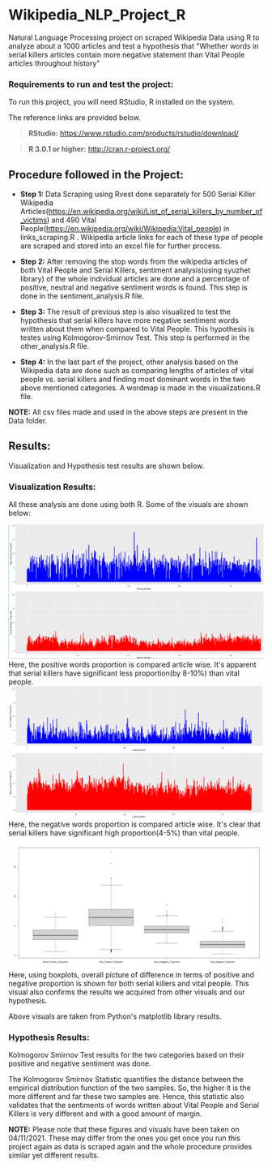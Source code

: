# Wikipedia_NLP_Project_R
Natural Language Processing project on scraped Wikipedia Data using R to analyze about a 1000 articles and test a hypothesis that "Whether words in serial killers articles contain more negative statement than Vital People articles throughout history" 

### Requirements to run and test the project:

To run this project, you will need RStudio, R  installed on the system. 

The reference links are provided below.

> **RStudio:**
  https://www.rstudio.com/products/rstudio/download/

> **R 3.0.1 or higher:**
  http://cran.r-project.org/
	
## Procedure followed in the Project:

   * **Step 1:**
   Data Scraping using Rvest done separately for 500 Serial Killer Wikipedia Articles(https://en.wikipedia.org/wiki/List_of_serial_killers_by_number_of_victims) and 490 Vital People(https://en.wikipedia.org/wiki/Wikipedia:Vital_people) in links_scraping.R . Wikipedia article links for each of these type of people are scraped and stored into an excel file for further process. 
   
   * **Step 2:**
   After removing the stop words from the wikipedia articles of both Vital People and Serial Killers, sentiment analysis(using syuzhet library) of the whole individual articles are done and a percentage of positive, neutral and negative sentiment words is found. This step is done in the sentiment_analysis.R file. 
   
   * **Step 3:**
   The result of previous step is also visualized to test the hypothesis that serial killers have more negative sentiment words written about them when compared to Vital People. This hypothesis is testes using Kolmogorov-Smirnov Test. This step is performed in the other_analysis.R file. 
  
   * **Step 4:**
   In the last part of the project, other analysis based on the Wikipedia data are done such as comparing lengths of articles of vital people vs. serial killers and finding most dominant words in the two above mentioned categories. A wordmap is made in the visualizations.R file.  

  **NOTE:** 
All csv files made and used in the above steps are present in the Data folder.

## Results:

Visualization and Hypothesis test results are shown below. 

### Visualization Results: 

All these analysis are done using both R. Some of the visuals are shown below: 

<img src="Results/R_INSIGHt_2.PNG"> 
Here, the positive words proportion is compared article wise. It's apparent that serial killers have significant less proportion(by 8-10%) than vital people. 
<img src="Results/R_insight_1.PNG">
Here, the negative words proportion is compared article wise. It's clear that serial killers have significant high proportion(4-5%) than vital people. 
<img src="Results/R_insight_3.PNG">
Here, using boxplots, overall picture of difference in terms of positive and negative proportion is shown for both serial killers and vital people. This visual also confirms the results we acquired from other visuals and our hypothesis.

Above visuals are taken from Python's matplotlib library results. 

### Hypothesis Results:

Kolmogorov Smirnov Test results for the two categories based on their positive and negative sentiment was done. 

The Kolmogorov Smirnov Statistic quantifies the distance between the empirical distribution function of the two samples. So, the higher it is the more different and far these two samples are. Hence, this statistic also validates that the sentiments of words written about Vital People and Serial Killers is very different and with a good amount of margin.  


  **NOTE:** 
Please note that these figures and visuals have been taken on 04/11/2021. These may differ from the ones you get once you run this project again as data is scraped again and the whole procedure provides similar yet different results.  



